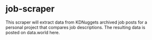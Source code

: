 # job-scraper
This scraper will extract data from KDNuggets archived job posts for a personal project that compares job descriptions. The resulting data is posted on data.world here.
